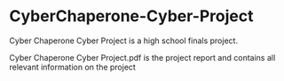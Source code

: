 # CyberChaperone-Cyber-Project 
Cyber Chaperone Cyber Project is a high school finals project.

Cyber Chaperone Cyber Project.pdf is the project report and contains all relevant information on the project
